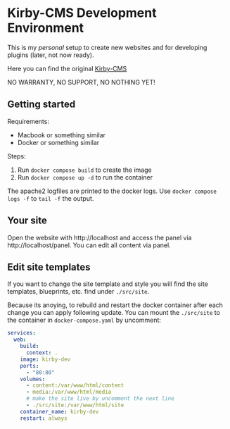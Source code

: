 # Kirby-CMS Development Environment

This is my *personal* setup to create new websites and for developing plugins (later, not now ready).

Here you can find the original [Kirby-CMS](https://getkirby.com)

NO WARRANTY, NO SUPPORT, NO NOTHING YET!

## Getting started

Requirements:

- Macbook or something similar
- Docker or something similar

Steps:

1. Run `docker compose build` to create the image
2. Run `docker compose up -d` to run the container

The apache2 logfiles are printed to the docker logs. Use `docker compose logs -f` to `tail -f` the output.

## Your site

Open the website with http://localhost and access the panel via http://localhost/panel.  You can edit all content via panel.

## Edit site templates

If you want to change the site template and style you will find the site templates, blueprints, etc. find under `./src/site`.

Because its anoying, to rebuild and restart the docker container after each change you can apply following update.  You can mount the `./src/site` to the container in `docker-compose.yaml` by uncomment:

```yaml
services:
  web:
    build:
      context: .
    image: kirby-dev
    ports:
      - "80:80"
    volumes:
      - content:/var/www/html/content
      - media:/var/www/html/media
      # make the site live by uncomment the next line
      - ./src/site:/var/www/html/site
    container_name: kirby-dev
    restart: always
```
